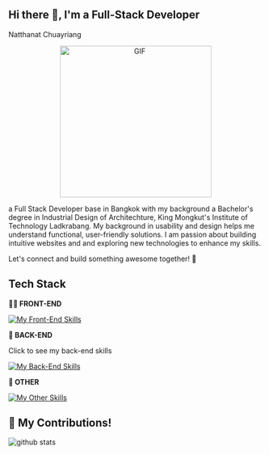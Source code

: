 ## Hi there 👋, I'm a Full-Stack Developer

Natthanat Chuayriang 

<p align="center" >
  <img src="https://i.giphy.com/XGsHjfmwF3VMCuNQA4.webp" alt="GIF" width="300px"/>
</p>

a Full Stack Developer base in Bangkok with my background a Bachelor's degree in Industrial Design of Architechture, King Mongkut's Institute of Technology Ladkrabang. My background in usability and design helps me understand functional, user-friendly solutions. I am passion about building intuitive websites and and exploring new technologies to enhance my skills.



Let's connect and build something awesome together! 🚀

## Tech Stack

**👨‍💻 FRONT-END**

  <p align="left">
    <a href="https://skillicons.dev">
      <img src="https://skillicons.dev/icons?i=html,css,js,react,tailwind,vite,ts" alt="My Front-End Skills"/>
    </a>
  </p>
  
**🥷 BACK-END**

  <summary>Click to see my back-end skills</summary>
  <p align="left">
    <a href="https://skillicons.dev">
      <img src="https://skillicons.dev/icons?i=nodejs,expressjs,nextjs,supabase,postgres,mongodb,postman" alt="My Back-End Skills"/>
    </a>
  </p>

**🥷 OTHER**
  <p align="left">
    <a href="https://skillicons.dev">
      <img src="https://skillicons.dev/icons?i=apple,vscode,git,github,figma,vercel" alt="My Other Skills"/>
    </a>
  </p>

## 🌱 My Contributions!
![github stats](https://github-readme-stats.vercel.app/api?username=PotterWinter&show_icons=true)
